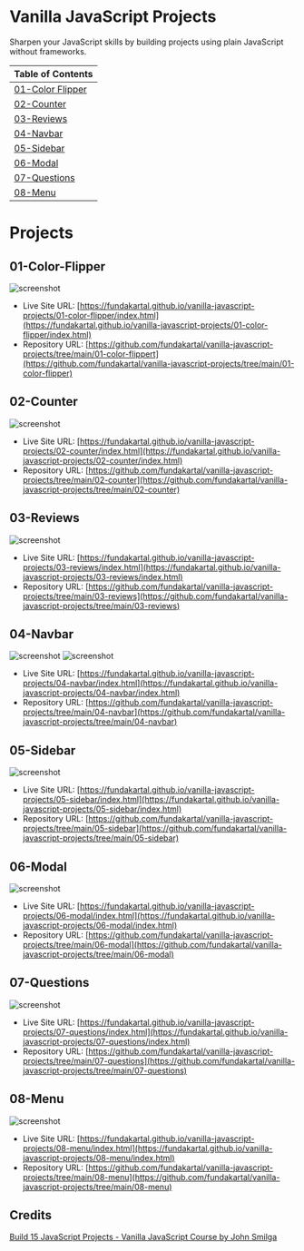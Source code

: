 # Vanilla JavaScript Projects

Sharpen your JavaScript skills by building projects using plain JavaScript without frameworks.

| Table of Contents                          |
| ------------------------------------------ |
| [01-Color Flipper](#01-color-flipper)      |
| [02-Counter](#02-counter)                  |
| [03-Reviews](#03-reviews)                  |
| [04-Navbar](#04-navbar)                    |
| [05-Sidebar](#05-sidebar)                  |
| [06-Modal](#06-modal)                      |
| [07-Questions](#07-questions)              |
| [08-Menu](#08-menu)                        |

# Projects

## 01-Color-Flipper

![screenshot](./01-color-flipper/img/ss.png)

- Live Site URL: [https://fundakartal.github.io/vanilla-javascript-projects/01-color-flipper/index.html](https://fundakartal.github.io/vanilla-javascript-projects/01-color-flipper/index.html)
- Repository URL: [https://github.com/fundakartal/vanilla-javascript-projects/tree/main/01-color-flippert](https://github.com/fundakartal/vanilla-javascript-projects/tree/main/01-color-flipper)

## 02-Counter

![screenshot](./02-counter/img/ss.png)

- Live Site URL: [https://fundakartal.github.io/vanilla-javascript-projects/02-counter/index.html](https://fundakartal.github.io/vanilla-javascript-projects/02-counter/index.html)
- Repository URL: [https://github.com/fundakartal/vanilla-javascript-projects/tree/main/02-counter](https://github.com/fundakartal/vanilla-javascript-projects/tree/main/02-counter)

## 03-Reviews

![screenshot](./03-reviews/img/ss.png)

- Live Site URL: [https://fundakartal.github.io/vanilla-javascript-projects/03-reviews/index.html](https://fundakartal.github.io/vanilla-javascript-projects/03-reviews/index.html)
- Repository URL: [https://github.com/fundakartal/vanilla-javascript-projects/tree/main/03-reviews](https://github.com/fundakartal/vanilla-javascript-projects/tree/main/03-reviews)

## 04-Navbar

![screenshot](./04-navbar/img/ss.png)
![screenshot](./04-navbar/img/ss2.png)

- Live Site URL: [https://fundakartal.github.io/vanilla-javascript-projects/04-navbar/index.html](https://fundakartal.github.io/vanilla-javascript-projects/04-navbar/index.html)
- Repository URL: [https://github.com/fundakartal/vanilla-javascript-projects/tree/main/04-navbar](https://github.com/fundakartal/vanilla-javascript-projects/tree/main/04-navbar)

## 05-Sidebar

![screenshot](./05-sidebar/img/ss.gif)

- Live Site URL: [https://fundakartal.github.io/vanilla-javascript-projects/05-sidebar/index.html](https://fundakartal.github.io/vanilla-javascript-projects/05-sidebar/index.html)
- Repository URL: [https://github.com/fundakartal/vanilla-javascript-projects/tree/main/05-sidebar](https://github.com/fundakartal/vanilla-javascript-projects/tree/main/05-sidebar)

## 06-Modal

![screenshot](./06-modal/img/ss.gif)

- Live Site URL: [https://fundakartal.github.io/vanilla-javascript-projects/06-modal/index.html](https://fundakartal.github.io/vanilla-javascript-projects/06-modal/index.html)
- Repository URL: [https://github.com/fundakartal/vanilla-javascript-projects/tree/main/06-modal](https://github.com/fundakartal/vanilla-javascript-projects/tree/main/06-modal)

## 07-Questions

![screenshot](./07-questions/img/ss.gif)

- Live Site URL: [https://fundakartal.github.io/vanilla-javascript-projects/07-questions/index.html](https://fundakartal.github.io/vanilla-javascript-projects/07-questions/index.html)
- Repository URL: [https://github.com/fundakartal/vanilla-javascript-projects/tree/main/07-questions](https://github.com/fundakartal/vanilla-javascript-projects/tree/main/07-questions)

## 08-Menu

![screenshot](./08-menu/images/ss.gif)

- Live Site URL: [https://fundakartal.github.io/vanilla-javascript-projects/08-menu/index.html](https://fundakartal.github.io/vanilla-javascript-projects/08-menu/index.html)
- Repository URL: [https://github.com/fundakartal/vanilla-javascript-projects/tree/main/08-menu](https://github.com/fundakartal/vanilla-javascript-projects/tree/main/08-menu)

## Credits

[Build 15 JavaScript Projects - Vanilla JavaScript Course by John Smilga](https://www.youtube.com/watch?v=3PHXvlpOkf4)
